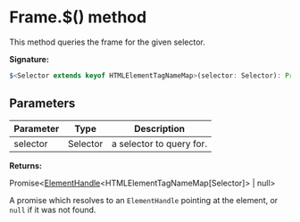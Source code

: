# Frame.$() method

This method queries the frame for the given selector.

**Signature:**

```typescript
$<Selector extends keyof HTMLElementTagNameMap>(selector: Selector): Promise<ElementHandle<HTMLElementTagNameMap[Selector]> | null>;
```

## Parameters

| Parameter | Type     | Description              |
| --------- | -------- | ------------------------ |
| selector  | Selector | a selector to query for. |

**Returns:**

Promise&lt;[ElementHandle](./puppeteer.elementhandle.md)&lt;HTMLElementTagNameMap\[Selector\]&gt; \| null&gt;

A promise which resolves to an `ElementHandle` pointing at the element, or `null` if it was not found.
